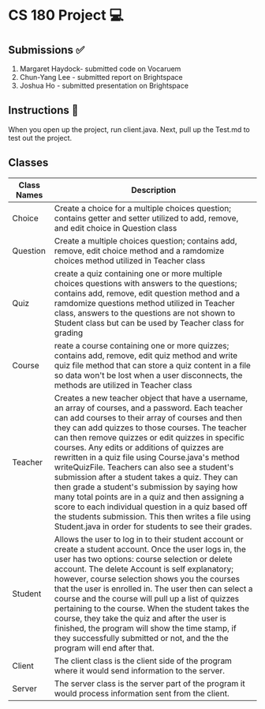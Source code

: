 # CS 180 Project 💻

## Submissions ✅
1. Margaret Haydock- submitted code on Vocaruem
2. Chun-Yang Lee - submitted report on Brightspace
3. Joshua Ho - submitted presentation on Brightspace

## Instructions 📝
When you open up the project, run client.java. 
Next, pull up the Test.md to test out the project. 

## Classes 
| Class Names | Description |
| ----------- | ------------- |
| Choice      | Create a choice for a multiple choices question; contains getter and setter utilized to add, remove, and edit choice in Question class |
| Question    | Create a multiple choices question; contains add, remove, edit choice method and a ramdomize choices method utilized in Teacher class |
| Quiz        | create a quiz containing one or more multiple choices questions with answers to the questions; contains add, remove, edit question method and a ramdomize questions method utilized in Teacher class, answers to the questions are not shown to Student class but can be used by Teacher class for grading |
| Course      | reate a course containing one or more quizzes; contains add, remove, edit quiz method and write quiz file method that can store a quiz content in a file so data won't be lost when a user disconnects, the methods are utilized in Teacher class |
| Teacher     | Creates a new teacher object that have a username, an array of courses, and a password. Each teacher can add courses to their array of courses and then they can add quizzes to those courses. The teacher can then remove quizzes or edit quizzes in specific courses. Any edits or additions of quizzes are rewritten in a quiz file using Course.java's method writeQuizFile. Teachers can also see a student's submission after a student takes a quiz. They can then grade a student's submission by saying how many total points are in a quiz and then assigning a score to each individual question in a quiz based off the students submission. This then writes a file using Student.java in order for students to see their grades. |
| Student     | Allows the user to log in to their student account or create a student account. Once the user logs in, the user has two options: course selection or delete account. The delete Account is self explanatory; however, course selection shows you the courses that the user is enrolled in. The user then can select a course and the course will pull up a list of quizzes pertaining to the course. When the student takes the course, they take the quiz and after the user is finished, the program will show the time stamp, if they successfully submitted or not, and the the program will end after that. |
| Client      | The client class is the client side of the program where it would send information to the server.  |
| Server      | The server class is the server part of the program it would process information sent from the client.  |
